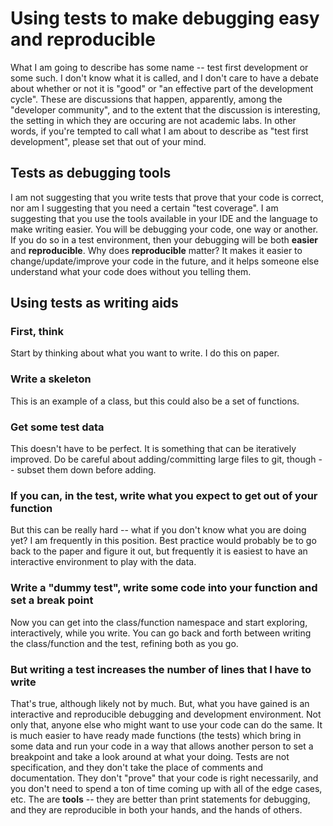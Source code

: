 # Using tests to make debugging __easy__ and __reproducible__

What I am going to describe has some name -- test first development or some such. 
I don't know what it is called, and I don't care to have a debate about whether 
or not it is "good" or "an effective part of the development cycle". These are 
discussions that happen, apparently, among the "developer community", and to the 
extent that the discussion is interesting, the setting in which they are occuring 
are not academic labs. In other words, if you're tempted to call what I am about 
to describe as "test first development", please set that out of your mind.  

## Tests as debugging tools

I am not suggesting that you write tests that prove that your code is correct, 
nor am I suggesting that you need a certain "test coverage". I am suggesting that 
you use the tools available in your IDE and the language to make writing easier. 
You will be debugging your code, one way or another. If you do so in a test 
environment, then your debugging will be both __easier__ and __reproducible__. 
Why does __reproducible__ matter? It makes it easier to change/update/improve 
your code in the future, and it helps someone else understand what your code 
does without you telling them.  

## Using tests as writing aids

### First, think

Start by thinking about what you want to write. I do this on paper. 

### Write a skeleton

This is an example of a class, but this could also be a set of functions.

### Get some test data

This doesn't have to be perfect. It is something that can be iteratively improved. 
Do be careful about adding/committing large files to git, though -- subset them 
down before adding.

### If you can, in the test, write what you expect to get out of your function

But this can be really hard -- what if you don't know what you are doing yet? 
I am frequently in this position. Best practice would probably be to go back 
to the paper and figure it out, but frequently it is easiest to have an interactive 
environment to play with the data.

### Write a "dummy test", write some code into your function and set a break point

Now you can get into the class/function namespace and start exploring, interactively, 
while you write. You can go back and forth between writing the class/function 
and the test, refining both as you go.  

### But writing a test increases the number of lines that I have to write

That's true, although likely not by much. But, what you have gained is an 
interactive and reproducible debugging and development environment. 
Not only that, anyone else who might want to use your code can do the same. 
It is much easier to have ready made functions (the tests) which bring in some 
data and run your code in a way that allows another person to set a breakpoint 
and take a look around at what your doing. Tests are not specification, and 
they don't take the place of comments and documentation. They don't "prove" 
that your code is right necessarily, and you don't need to spend a ton of time 
coming up with all of the edge cases, etc. The are __tools__ -- they are better 
than print statements for debugging, and they are reproducible in both your 
hands, and the hands of others.